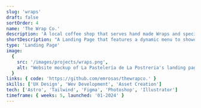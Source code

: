 ```yaml
---
slug: 'wraps'
draft: false
sortOrder: 4
name: 'The Wrap Co.'
description: 'A local coffee shop that serves hand made Wraps and specialized, locally sourced coffee beverages. This simple commercial website is built with Astro and Tailwind CSS. It features a Home page, Menu, and Contact links. The website is fully responsive and optimized for performance.'
shortDescription: "A Landing Page that features a dynamic menu to showcase it's products."
type: 'Landing Page'
image:
  {
    src: '/images/projects/wraps.png',
    alt: "Website mockup of La Pastelería de La Postreria's landing page"
  }
links: { code: 'https://github.com/emrosas/thewrapco.' }
skills: ['UX Design', 'Wev Development', 'Asset Creation']
tech: ['Astro', 'Tailwind', 'Figma', 'Photoshop', 'Illustrator']
timeframe: { weeks: 5, launched: '01-2024' }
---
```

